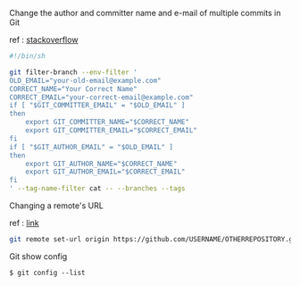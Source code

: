 
Change the author and committer name and e-mail of multiple commits in Git

ref : [stackoverflow](http://stackoverflow.com/questions/750172/change-the-author-and-committer-name-and-e-mail-of-multiple-commits-in-git)

```sh
#!/bin/sh

git filter-branch --env-filter '
OLD_EMAIL="your-old-email@example.com"
CORRECT_NAME="Your Correct Name"
CORRECT_EMAIL="your-correct-email@example.com"
if [ "$GIT_COMMITTER_EMAIL" = "$OLD_EMAIL" ]
then
    export GIT_COMMITTER_NAME="$CORRECT_NAME"
    export GIT_COMMITTER_EMAIL="$CORRECT_EMAIL"
fi
if [ "$GIT_AUTHOR_EMAIL" = "$OLD_EMAIL" ]
then
    export GIT_AUTHOR_NAME="$CORRECT_NAME"
    export GIT_AUTHOR_EMAIL="$CORRECT_EMAIL"
fi
' --tag-name-filter cat -- --branches --tags
```


Changing a remote's URL

ref : [link](https://help.github.com/articles/changing-a-remote-s-url/)

```sh
git remote set-url origin https://github.com/USERNAME/OTHERREPOSITORY.git
```

Git show config

```
$ git config --list
```
